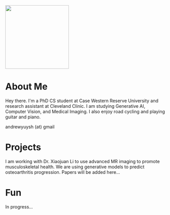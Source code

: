 <img src="surfing.png" width="200">

# About Me
Hey there. I'm a PhD CS student at Case Western Reserve University and research assistant at Cleveland Clinic. I am studying Generative AI, Computer Vision, and Medical Imaging. I also enjoy road cycling and playing guitar and piano.

andrewyuysh (at) gmail

# Projects
I am working with Dr. Xiaojuan Li to use advanced MR imaging to promote musculoskeletal health. We are using generative models to predict osteoarthritis progression.
Papers will be added here...

# Fun
In progress...
